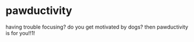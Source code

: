 # pawductivity
having trouble focusing? do you get motivated by dogs? then pawductivity is for you!!1!
